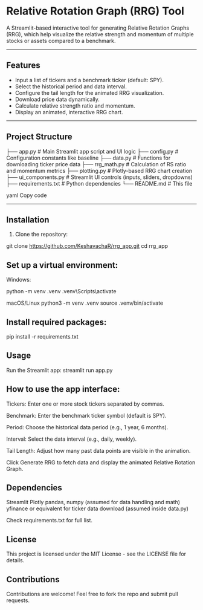 # Relative Rotation Graph (RRG) Tool

A Streamlit-based interactive tool for generating Relative Rotation Graphs (RRG), which help visualize the relative strength and momentum of multiple stocks or assets compared to a benchmark.

---

## Features

- Input a list of tickers and a benchmark ticker (default: SPY).
- Select the historical period and data interval.
- Configure the tail length for the animated RRG visualization.
- Download price data dynamically.
- Calculate relative strength ratio and momentum.
- Display an animated, interactive RRG chart.

---

## Project Structure

├── app.py # Main Streamlit app script and UI logic
├── config.py # Configuration constants like baseline
├── data.py # Functions for downloading ticker price data
├── rrg_math.py # Calculation of RS ratio and momentum metrics
├── plotting.py # Plotly-based RRG chart creation
├── ui_components.py # Streamlit UI controls (inputs, sliders, dropdowns)
├── requirements.txt # Python dependencies
└── README.md # This file

yaml
Copy code

---

## Installation

1. Clone the repository:

git clone https://github.com/KeshavachaR/rrg_app.git
cd rrg_app

## Set up a virtual environment:

Windows:

python -m venv .venv
.venv\Scripts\activate

macOS/Linux
python3 -m venv .venv
source .venv/bin/activate

## Install required packages:
pip install -r requirements.txt

## Usage

Run the Streamlit app:
streamlit run app.py

## How to use the app interface:
Tickers: Enter one or more stock tickers separated by commas.

Benchmark: Enter the benchmark ticker symbol (default is SPY).

Period: Choose the historical data period (e.g., 1 year, 6 months).

Interval: Select the data interval (e.g., daily, weekly).

Tail Length: Adjust how many past data points are visible in the animation.

Click Generate RRG to fetch data and display the animated Relative Rotation Graph.

## Dependencies

Streamlit
Plotly
pandas, numpy (assumed for data handling and math)
yfinance or equivalent for ticker data download (assumed inside data.py)

Check requirements.txt for full list.

## License
This project is licensed under the MIT License - see the LICENSE file for details.

## Contributions
Contributions are welcome! Feel free to fork the repo and submit pull requests.
